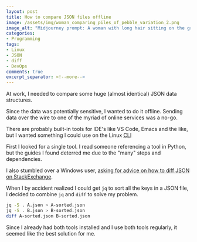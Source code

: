 ```yaml
---
layout: post
title: How to compare JSON files offline
image: /assets/img/woman_comparing_piles_of_pebble_variation_2.png
image_alt: "Midjourney prompt: A woman with long hair sitting on the ground alone outside, thoughtfully observing two piles of pebble further away in front of her in a grassy scene. The woman is looking slightly to the side. The style is cartoon. --v 6.0"
categories:
- Programming
tags:
- Linux
- JSON
- diff
- DevOps
comments: true
excerpt_separator: <!--more-->
---
```


At work, I needed to compare some huge (almost identical) JSON data structures.

Since the data was potentially sensitive, I wanted to do it offline.
Sending data over the wire to one of the myriad of online services was a no-go.

There are probably built-in tools for IDE's like VS Code, Emacs and the like,
but I wanted something I could use on the Linux <abbr title="Command Line Interface (a.k.a. terminal)">CLI</abbr>

<!--more-->

First I looked for a single tool. I read someone referencing a tool in Python,
but the guides I found deterred me due to the "many" steps and dependencies.

I also stumbled over a Windows user, [asking for advice on how to diff JSON on StackExchange][1].

When I by accident realized I could get `jq` to sort all the keys in a JSON file,
I decided to combine `jq` and `diff` to solve my problem.

```bash
jq -S . A.json > A-sorted.json
jq -S . B.json > B-sorted.json
diff A-sorted.json B-sorted.json
```

Since I already had both tools installed and I use both tools regularly,
it seemed like the best solution for me.

[1]: https://softwarerecs.stackexchange.com/questions/90102/offline-json-diff-tool